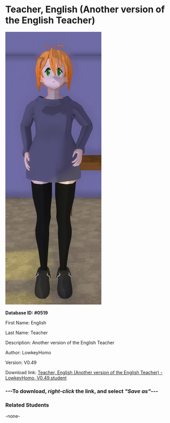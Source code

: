 # Teacher, English (Another version of the English Teacher)

<img src="../../Files/Images/Teacher, English (Another version of the English Teacher).png" title="Teacher, English (Another version of the English Teacher) - LowkeyHomo, V0.49">

**Database ID: #0519**

First Name: English

Last Name: Teacher

Description: Another version of the English Teacher

Author: LowkeyHomo

Version: V0.49

Download link: <a href="https://raw.githubusercontent.com/Arbiter1223/Daigaku-Gurashi-Custom-Students/master/Files/Student%20Files/Teacher%2C%20English%20(Another%20version%20of%20the%20English%20Teacher)%20-%20LowkeyHomo%2C%20V0.49.student">Teacher, English (Another version of the English Teacher) - LowkeyHomo, V0.49.student</a>

### ---**To download, _right-click_ the link, and select _"Save as"_**---

### Related Students

-none-
